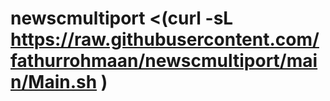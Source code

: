 # newscmultiport <(curl -sL https://raw.githubusercontent.com/fathurrohmaan/newscmultiport/main/Main.sh )
